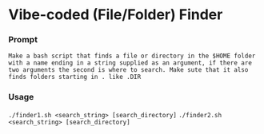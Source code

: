 # Vibe-coded (File/Folder) Finder

### Prompt
```
Make a bash script that finds a file or directory in the $HOME folder with a name ending in a string supplied as an argument, if there are two arguments the second is where to search. Make sute that it also finds folders starting in . like .DIR
```

### Usage
`./finder1.sh <search_string> [search_directory]`
`./finder2.sh <search_string> [search_directory]`
